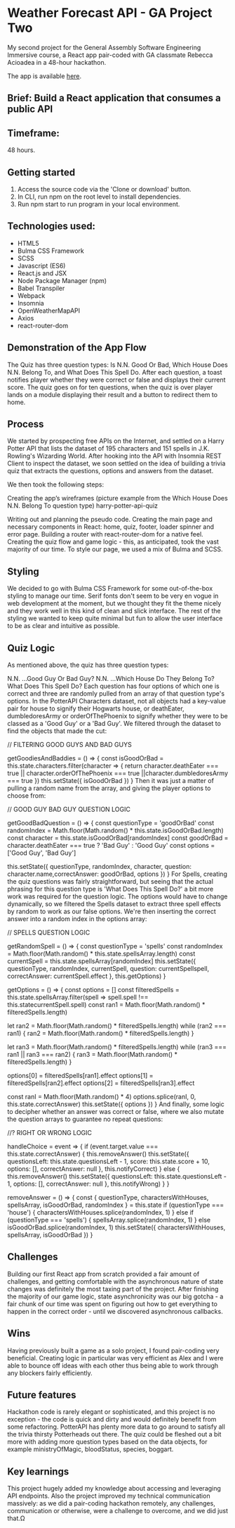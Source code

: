 # Weather Forecast API - GA Project Two
My second project for the General Assembly Software Engineering Immersive course, a React app pair-coded with GA classmate Rebecca Acioadea in a 48-hour hackathon.

The app is available [here](https://lechmere.github.io/Project-2/).

## Brief: Build a React application that consumes a public API
## Timeframe:
48 hours.

## Getting started
1. Access the source code via the 'Clone or download' button.
2. In CLI, run npm on the root level to install dependencies.
3. Run npm start to run program in your local environment.

## Technologies used:
- HTML5
- Bulma CSS Framework
- SCSS
- Javascript (ES6)
- React.js and JSX
- Node Package Manager (npm)
- Babel Transpiler
- Webpack
- Insomnia
- OpenWeatherMapAPI
- Axios
- react-router-dom

## Demonstration of the App Flow


The Quiz has three question types: Is N.N. Good Or Bad, Which House Does N.N. Belong To, and What Does This Spell Do. After each question, a toast notifies player whether they were correct or false and displays their current score. The quiz goes on for ten questions, when the quiz is over player lands on a module displaying their result and a button to redirect them to home.

## Process
We started by prospecting free APIs on the Internet, and settled on a Harry Potter API that lists the dataset of 195 characters and 151 spells in J.K. Rowling's Wizarding World. After hooking into the API with Insomnia REST Client to inspect the dataset, we soon settled on the idea of building a trivia quiz that extracts the questions, options and answers from the dataset.

We then took the following steps:

Creating the app’s wireframes (picture example from the Which House Does N.N. Belong To question type)
harry-potter-api-quiz

Writing out and planning the pseudo code.
Creating the main page and necessary components in React: home, quiz, footer, loader spinner and error page.
Building a router with react-router-dom for a native feel.
Creating the quiz flow and game logic - this, as anticipated, took the vast majority of our time.
To style our page, we used a mix of Bulma and SCSS.
## Styling
We decided to go with Bulma CSS Framework for some out-of-the-box styling to manage our time. Serif fonts don't seem to be very en vogue in web development at the moment, but we thought they fit the theme nicely and they work well in this kind of clean and slick interface. The rest of the styling we wanted to keep quite minimal but fun to allow the user interface to be as clear and intuitive as possible.

## Quiz Logic
As mentioned above, the quiz has three question types:

N.N. ...Good Guy Or Bad Guy?
N.N. ...Which House Do They Belong To?
What Does This Spell Do? Each question has four options of which one is correct and three are randomly pulled from an array of that question type's options.
In the PotterAPI Characters dataset, not all objects had a key-value pair for house to signify their Hogwarts house, or deathEater, dumbledoresArmy or orderOfThePhoenix to signify whether they were to be classed as a 'Good Guy' or a 'Bad Guy'. We filtered through the dataset to find the objects that made the cut:

// FILTERING GOOD GUYS AND BAD GUYS

getGoodiesAndBaddies = () => {
  const isGoodOrBad = this.state.characters.filter(character => {
    return character.deathEater === true || character.orderOfThePhoenix === true ||character.dumbledoresArmy === true
  })
  this.setState({ isGoodOrBad })
}
Then it was just a matter of pulling a random name from the array, and giving the player options to choose from:

// GOOD GUY BAD GUY QUESTION LOGIC

getGoodBadQuestion = () => {
  const questionType = 'goodOrBad'
  const randomIndex = Math.floor(Math.random() * this.state.isGoodOrBad.length)
  const character = this.state.isGoodOrBad[randomIndex]
  const goodOrBad = character.deathEater === true ? 'Bad Guy' : 'Good Guy'
  const options = ['Good Guy', 'Bad Guy']

  this.setState({ questionType, randomIndex, character, question: character.name,correctAnswer: goodOrBad, options })
}
For Spells, creating the quiz questions was fairly straightforward, but seeing that the actual phrasing for this question type is 'What Does This Spell Do?' a bit more work was required for the question logic. The options would have to change dynamically, so we filtered the Spells dataset to extract three spell effects by random to work as our false options. We're then inserting the correct answer into a random index in the options array:

// SPELLS QUESTION LOGIC

getRandomSpell = () => {
  const questionType = 'spells'
  const randomIndex = Math.floor(Math.random() * this.state.spellsArray.length)
  const currentSpell = this.state.spellsArray[randomIndex]
  this.setState({ questionType, randomIndex, currentSpell, question: currentSpellspell, correctAnswer: currentSpell.effect }, this.getOptions)
}

getOptions = () => {
  const options = []
  const filteredSpells = this.state.spellsArray.filter(spell => spell.spell !== this.statecurrentSpell.spell)
  const ran1 = Math.floor(Math.random() * filteredSpells.length)
  
  let ran2 = Math.floor(Math.random() * filteredSpells.length)
  while (ran2 === ran1) {
    ran2 = Math.floor(Math.random() * filteredSpells.length)
  }

  let ran3 = Math.floor(Math.random() * filteredSpells.length)
  while (ran3 === ran1 || ran3 === ran2) {
    ran3 = Math.floor(Math.random() * filteredSpells.length)
  }
  
  options[0] = filteredSpells[ran1].effect
  options[1] = filteredSpells[ran2].effect
  options[2] = filteredSpells[ran3].effect
  
  const ranI = Math.floor(Math.random() * 4)
  options.splice(ranI, 0, this.state.correctAnswer)
  this.setState({ options })
}
And finally, some logic to decipher whether an answer was correct or false, where we also mutate the question arrays to guarantee no repeat questions:

//? RIGHT OR WRONG LOGIC

handleChoice = event => {
  if (event.target.value === this.state.correctAnswer) {
    this.removeAnswer()
    this.setState({ questionsLeft: this.state.questionsLeft - 1, score: this.state.score + 10, options: [], correctAnswer: null }, this.notifyCorrect)
  } else {
    this.removeAnswer()
    this.setState({ questionsLeft: this.state.questionsLeft - 1, options: [], correctAnswer: null }, this.notifyWrong)
  }
}

removeAnswer = () => {
  const { questionType, charactersWithHouses, spellsArray, isGoodOrBad, randomIndex } = this.state
  if (questionType === 'house') {
    charactersWithHouses.splice(randomIndex, 1)
  } else if (questionType === 'spells') {
    spellsArray.splice(randomIndex, 1)
  } else isGoodOrBad.splice(randomIndex, 1)
  this.setState({ charactersWithHouses, spellsArray, isGoodOrBad })
}
## Challenges
Building our first React app from scratch provided a fair amount of challenges, and getting comfortable with the asynchronous nature of state changes was definitely the most taxing part of the project. After finishing the majority of our game logic, state asynchronicity was our big gotcha - a fair chunk of our time was spent on figuring out how to get everything to happen in the correct order - until we discovered asynchronous callbacks.

## Wins
Having previously built a game as a solo project, I found pair-coding very beneficial. Creating logic in particular was very efficient as Alex and I were able to bounce off ideas with each other thus being able to work through any blockers fairly efficiently.

## Future features
Hackathon code is rarely elegant or sophisticated, and this project is no exception - the code is quick and dirty and would definitely benefit from some refactoring. PotterAPI has plenty more data to go around to satisfy all the trivia thirsty Potterheads out there. The quiz could be fleshed out a bit more with adding more question types based on the data objects, for example ministryOfMagic, bloodStatus, species, boggart.

## Key learnings
This project hugely added my knowledge about accessing and leveraging API endpoints. Also the project improved my technical communication massively: as we did a pair-coding hackathon remotely, any challenges, communication or otherwise, were a challenge to overcome, and we did just that.Ω
